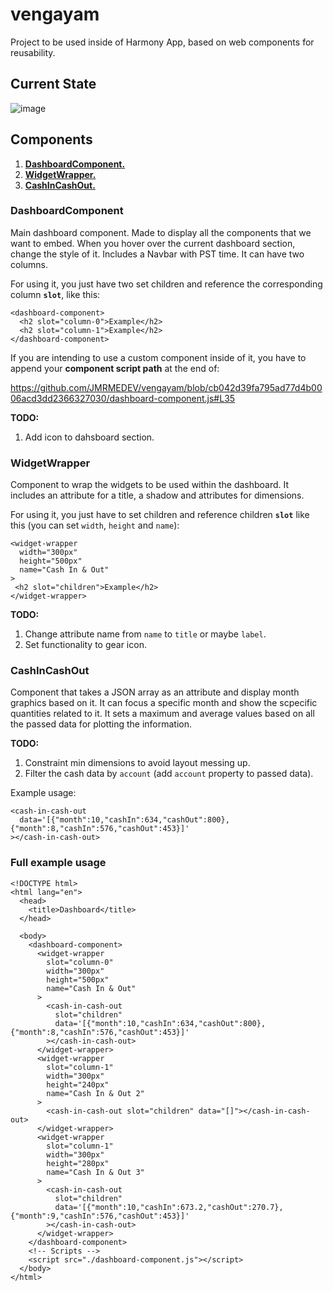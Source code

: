 # vengayam

Project to be used inside of Harmony App, based on web components for reusability.

## Current State

![image](https://user-images.githubusercontent.com/58167190/202096047-9cb9c54e-7209-4dfb-ba71-b446490986fb.png)

## Components

1. [**DashboardComponent.**](https://github.com/JMRMEDEV/vengayam#dashboardcomponent)
2. [**WidgetWrapper.**](https://github.com/JMRMEDEV/vengayam#widgetwrapper)
3. [**CashInCashOut.**](https://github.com/JMRMEDEV/vengayam#cashincashout)

### DashboardComponent

Main dashboard component. Made to display all the components that we want to embed. When you hover over the current dashboard section, change the style of it. Includes a Navbar with PST time. It can have two columns.

For using it, you just have two set children and reference the corresponding column **`slot`**, like this:

```
<dashboard-component>
  <h2 slot="column-0">Example</h2>
  <h2 slot="column-1">Example</h2>
</dashboard-component>
```

If you are intending to use a custom component inside of it, you have to append your **component script path** at the end of:

https://github.com/JMRMEDEV/vengayam/blob/cb042d39fa795ad77d4b0006acd3dd2366327030/dashboard-component.js#L35

**TODO:**

1. Add icon to dahsboard section.

### WidgetWrapper

Component to wrap the widgets to be used within the dashboard. It includes an attribute for a title, a shadow and attributes for dimensions.

For using it, you just  have to set children and reference children **`slot`** like this (you can set `width`, `height` and `name`):

```
<widget-wrapper
  width="300px"
  height="500px"
  name="Cash In & Out"
>
 <h2 slot="children">Example</h2>
</widget-wrapper>
```

**TODO:** 

1. Change attribute name from `name` to `title` or maybe `label`.
2. Set functionality to gear icon.

### CashInCashOut

Component that takes a JSON array as an attribute and display month graphics based on it. It can focus a specific month and show the scpecific quantities related to it. It sets a maximum and average values based on all the passed data for plotting the information.

**TODO:** 

1. Constraint min dimensions to avoid layout messing up.
2. Filter the cash data by `account` (add `account` property to passed data).

Example usage:

```
<cash-in-cash-out
  data='[{"month":10,"cashIn":634,"cashOut":800},{"month":8,"cashIn":576,"cashOut":453}]'
></cash-in-cash-out>
```

### Full example usage

```
<!DOCTYPE html>
<html lang="en">
  <head>
    <title>Dashboard</title>
  </head>

  <body>
    <dashboard-component>
      <widget-wrapper
        slot="column-0"
        width="300px"
        height="500px"
        name="Cash In & Out"
      >
        <cash-in-cash-out
          slot="children"
          data='[{"month":10,"cashIn":634,"cashOut":800},{"month":8,"cashIn":576,"cashOut":453}]'
        ></cash-in-cash-out>
      </widget-wrapper>
      <widget-wrapper
        slot="column-1"
        width="300px"
        height="240px"
        name="Cash In & Out 2"
      >
        <cash-in-cash-out slot="children" data="[]"></cash-in-cash-out>
      </widget-wrapper>
      <widget-wrapper
        slot="column-1"
        width="300px"
        height="280px"
        name="Cash In & Out 3"
      >
        <cash-in-cash-out
          slot="children"
          data='[{"month":10,"cashIn":673.2,"cashOut":270.7},{"month":9,"cashIn":576,"cashOut":453}]'
        ></cash-in-cash-out>
      </widget-wrapper>
    </dashboard-component>
    <!-- Scripts -->
    <script src="./dashboard-component.js"></script>
  </body>
</html>

```

